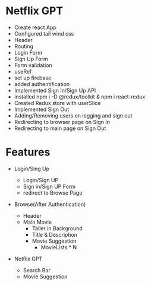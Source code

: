 # Netflix GPT
- Create react App
- Configured tail wind css
- Header
- Routing
- Login Form
- Sign Up Form
- Form validation
- useRef
- set up firebase
- added authentification
- Implemented Sign In/Sign Up API 
- installed npm i -D @redux/toolkit & npm i react-redux
- Created Redux store with userSlice
- Implemented Sign Out
- Adding/Removing users on logging and sign out
- Redirecting to browser page on Sign In
- Redirecting to main page on Sign Out

# Features
- Login/Sing Up
    - Login/Sign UP
    - Sign in/Sign UP Form
    - redirect to Browse Page

- Browse(After Authentication)
    - Header
    - Main Movie
        - Tailer in Background
        - Title & Description
        - Movie Suggestion
            - MovieLists * N

- Netflix GPT
    - Search Bar
    - Movie Suggestion